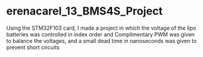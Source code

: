 # erenacarel_13_BMS4S_Project

Using the STM32F103 card, I made a project in which the voltage of the lipo batteries was controlled in index order and Complimentary PWM was given to balance the voltages,
and a small dead time in nanoseconds was given to prevent short circuits
